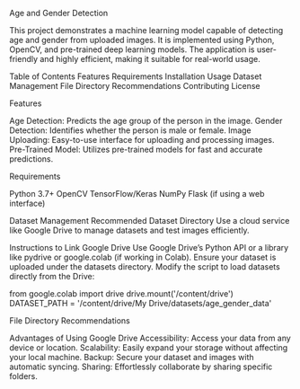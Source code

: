Age and Gender Detection

This project demonstrates a machine learning model capable of detecting age and gender from uploaded images. 
It is implemented using Python, OpenCV, and pre-trained deep learning models. 
The application is user-friendly and highly efficient, making it suitable for real-world usage.

Table of Contents
Features
Requirements
Installation
Usage
Dataset Management
File Directory Recommendations
Contributing
License


Features

Age Detection: Predicts the age group of the person in the image.
Gender Detection: Identifies whether the person is male or female.
Image Uploading: Easy-to-use interface for uploading and processing images.
Pre-Trained Model: Utilizes pre-trained models for fast and accurate predictions.

Requirements

Python 3.7+
OpenCV
TensorFlow/Keras
NumPy
Flask (if using a web interface)

Dataset Management
Recommended Dataset Directory
Use a cloud service like Google Drive to manage datasets and test images efficiently.

Instructions to Link Google Drive
Use Google Drive’s Python API or a library like pydrive or google.colab (if working in Colab).
Ensure your dataset is uploaded under the datasets directory.
Modify the script to load datasets directly from the Drive:

from google.colab import drive
drive.mount('/content/drive')
DATASET_PATH = '/content/drive/My Drive/datasets/age_gender_data'

File Directory Recommendations

Advantages of Using Google Drive
Accessibility: Access your data from any device or location.
Scalability: Easily expand your storage without affecting your local machine.
Backup: Secure your dataset and images with automatic syncing.
Sharing: Effortlessly collaborate by sharing specific folders.

